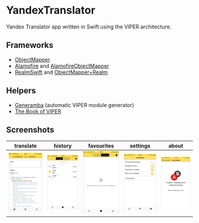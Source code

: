 # YandexTranslator
Yandex Translator app written in Swift using the VIPER architecture.

## Frameworks

* [ObjectMapper](https://github.com/Hearst-DD/ObjectMapper)
* [Alamofire](https://github.com/Alamofire/Alamofire) and [AlamofireObjectMapper](https://github.com/tristanhimmelman/AlamofireObjectMapper)
* [RealmSwift](https://github.com/realm/realm-cocoa) and [ObjectMapper+Realm](https://github.com/jakenberg/ObjectMapper-Realm)

## Helpers
* [Generamba](https://github.com/rambler-digital-solutions/Generamba) (automatic VIPER module generator)
* [The Book of VIPER](https://github.com/strongself/The-Book-of-VIPER)

## Screenshots
translate|history|favourites|settings|about
:---:|:---:|:---:|:---:|:---:
[![translate](./images/1_thumb.jpg)](./images/1.jpg)|[![translate](./images/2_thumb.jpg)](./images/2.jpg)|[![translate](./images/3_thumb.jpg)](./images/3.jpg)|[![translate](./images/4_thumb.jpg)](./images/4.jpg)|[![translate](./images/5_thumb.jpg)](./images/5.jpg)
